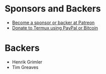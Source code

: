 # Sponsors and Backers
- [Become a sponsor or backer at Patreon](https://www.patreon.com/termux)
- [Donate to Termux using PayPal or Bitcoin](https://termux.com/donate.html)

# Backers
- Henrik Grimler
- Tim Greaves
